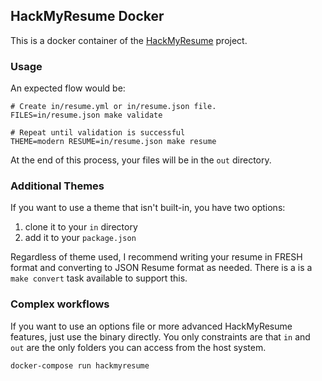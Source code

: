 ## HackMyResume Docker

This is a docker container of the [HackMyResume](https://github.com/hacksalot/HackMyResume) project.

### Usage

An expected flow would be:

```
# Create in/resume.yml or in/resume.json file.
FILES=in/resume.json make validate

# Repeat until validation is successful
THEME=modern RESUME=in/resume.json make resume
```

At the end of this process, your files will be in the `out` directory.

### Additional Themes

If you want to use a theme that isn't built-in, you have two options:

1. clone it to your `in` directory
2. add it to your `package.json`

Regardless of theme used, I recommend writing your resume in FRESH format and
converting to JSON Resume format as needed. There is a is a `make convert` task
available to support this.

### Complex workflows

If you want to use an options file or more advanced HackMyResume features, just
use the binary directly. You only constraints are that `in` and `out` are the
only folders you can access from the host system.

```
docker-compose run hackmyresume
```
